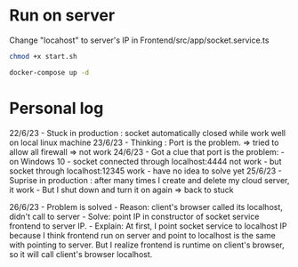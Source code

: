# Run on server
Change "locahost" to server's IP in Frontend/src/app/socket.service.ts
```sh
chmod +x start.sh
```
```sh
docker-compose up -d
```
# Personal log
22/6/23 - Stuck in production : socket automatically closed while work well on local linux machine
23/6/23 - Thinking : Port is the problem. => tried to allow all firewall => not work
24/6/23 - Got a clue that port is the problem:
            - on Windows 10
            - socket connected through localhost:4444 not work
            - but socket through localhost:12345 work
            - have no idea to solve yet
25/6/23 - Suprise in production : after many times I create and delete my cloud server, it work
        - But I shut down and turn it on again => back to stuck

26/6/23 - Problem is solved 
        - Reason: client's browser called its localhost, didn't call to server
        - Solve: point IP in constructor of socket service frontend to server IP.
        - Explain: At first, I point socket service to localhost IP because I think frontend run on server and point to localhost is the same with pointing to server. But I realize frontend is runtime on client's browser, so it will call client's browser localhost.



